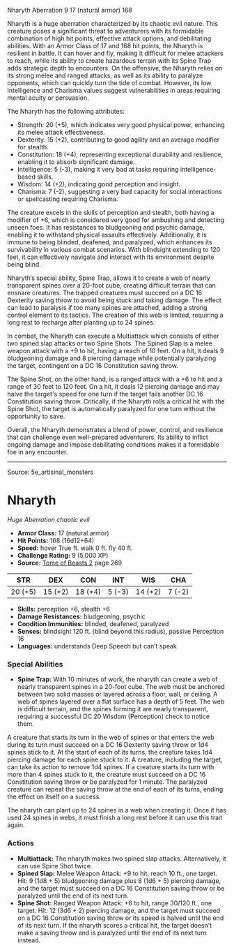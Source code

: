 <MonsterName/>Nharyth</MonsterName>
<CreatureType/>Aberration</CreatureType>
<CR/>9</CR>
<AC/>17 (natural armor)</AC>
<HP/>168</HP>
<summary>Nharyth is a huge aberration characterized by its chaotic evil nature. This creature poses a significant threat to adventurers with its formidable combination of high hit points, effective attack options, and debilitating abilities. With an Armor Class of 17 and 168 hit points, the Nharyth is resilient in battle. It can hover and fly, making it difficult for melee attackers to reach, while its ability to create hazardous terrain with its Spine Trap adds strategic depth to encounters. On the offensive, the Nharyth relies on its strong melee and ranged attacks, as well as its ability to paralyze opponents, which can quickly turn the tide of combat. However, its low Intelligence and Charisma values suggest vulnerabilities in areas requiring mental acuity or persuasion.</summary>

<detail>

The Nharyth has the following attributes: 
- Strength: 20 (+5), which indicates very good physical power, enhancing its melee attack effectiveness.
- Dexterity: 15 (+2), contributing to good agility and an average modifier for stealth.
- Constitution: 18 (+4), representing exceptional durability and resilience, enabling it to absorb significant damage.
- Intelligence: 5 (-3), making it very bad at tasks requiring intelligence-based skills.
- Wisdom: 14 (+2), indicating good perception and insight.
- Charisma: 7 (-2), suggesting a very bad capacity for social interactions or spellcasting requiring Charisma.

The creature excels in the skills of perception and stealth, both having a modifier of +6, which is considered very good for ambushing and detecting unseen foes. It has resistances to bludgeoning and psychic damage, enabling it to withstand physical assaults effectively. Additionally, it is immune to being blinded, deafened, and paralyzed, which enhances its survivability in various combat scenarios. With blindsight extending to 120 feet, it can effectively navigate and interact with its environment despite being blind.

Nharyth’s special ability, Spine Trap, allows it to create a web of nearly transparent spines over a 20-foot cube, creating difficult terrain that can ensnare creatures. The trapped creatures must succeed on a DC 16 Dexterity saving throw to avoid being stuck and taking damage. The effect can lead to paralysis if too many spines are attached, adding a strong control element to its tactics. The creation of this web is limited, requiring a long rest to recharge after planting up to 24 spines.

In combat, the Nharyth can execute a Multiattack which consists of either two spined slap attacks or two Spine Shots. The Spined Slap is a melee weapon attack with a +9 to hit, having a reach of 10 feet. On a hit, it deals 9 bludgeoning damage and 8 piercing damage while potentially paralyzing the target, contingent on a DC 16 Constitution saving throw. 

The Spine Shot, on the other hand, is a ranged attack with a +6 to hit and a range of 30 feet to 120 feet. On a hit, it deals 12 piercing damage and may halve the target's speed for one turn if the target fails another DC 16 Constitution saving throw. Critically, if the Nharyth rolls a critical hit with the Spine Shot, the target is automatically paralyzed for one turn without the opportunity to save.

Overall, the Nharyth demonstrates a blend of power, control, and resilience that can challenge even well-prepared adventurers. Its ability to inflict ongoing damage and impose debilitating conditions makes it a formidable foe in any encounter.</detail>



---

Source: 5e_artisinal_monsters

# Nharyth

*Huge* *Aberration* *chaotic evil*

- **Armor Class:** 17 (natural armor)
- **Hit Points:** 168 (16d12+64)
- **Speed:** hover True ft. walk 0 ft. fly 40 ft.
- **Challenge Rating:** 9 (5,000 XP)
- **Source:** [Tome of Beasts 2](https://koboldpress.com/kpstore/product/tome-of-beasts-2-for-5th-edition) page 269

| STR | DEX | CON | INT | WIS | CHA |
| --- | --- | --- | --- | --- | --- |
| 20 (+5) | 15 (+2) | 18 (+4) | 5 (-3) | 14 (+2) | 7 (-2) |

- **Skills:** perception +6, stealth +6
- **Damage Resistances:** bludgeoning, psychic
- **Condition Immunities:** blinded, deafened, paralyzed
- **Senses:** blindsight 120 ft. (blind beyond this radius), passive Perception 16
- **Languages:** understands Deep Speech but can’t speak

### Special Abilities

- **Spine Trap:** With 10 minutes of work, the nharyth can create a web of nearly transparent spines in a 20-foot cube. The web must be anchored between two solid masses or layered across a floor, wall, or ceiling. A web of spines layered over a flat surface has a depth of 5 feet. The web is difficult terrain, and the spines forming it are nearly transparent, requiring a successful DC 20 Wisdom (Perception) check to notice them.

A creature that starts its turn in the web of spines or that enters the web during its turn must succeed on a DC 16 Dexterity saving throw or 1d4 spines stick to it. At the start of each of its turns, the creature takes 1d4 piercing damage for each spine stuck to it. A creature, including the target, can take its action to remove 1d4 spines. If a creature starts its turn with more than 4 spines stuck to it, the creature must succeed on a DC 16 Constitution saving throw or be paralyzed for 1 minute. The paralyzed creature can repeat the saving throw at the end of each of its turns, ending the effect on itself on a success.

The nharyth can plant up to 24 spines in a web when creating it. Once it has used 24 spines in webs, it must finish a long rest before it can use this trait again.

### Actions

- **Multiattack:** The nharyth makes two spined slap attacks. Alternatively, it can use Spine Shot twice.
- **Spined Slap:** Melee Weapon Attack: +9 to hit, reach 10 ft., one target. Hit: 9 (1d8 + 5) bludgeoning damage plus 8 (1d6 + 5) piercing damage, and the target must succeed on a DC 16 Constitution saving throw or be paralyzed until the end of its next turn.
- **Spine Shot:** Ranged Weapon Attack: +6 to hit, range 30/120 ft., one target. Hit: 12 (3d6 + 2) piercing damage, and the target must succeed on a DC 16 Constitution saving throw or its speed is halved until the end of its next turn. If the nharyth scores a critical hit, the target doesn’t make a saving throw and is paralyzed until the end of its next turn instead.




